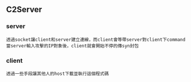 ## C2Server

### server
    透過socket讓client和server建立連線，而client會等帶server對client下command
    當server輸入攻擊的IP對象後，client就會開始不停的傳syn封包

### client
    透過一些手段讓其他人的host下載並執行這個程式碼